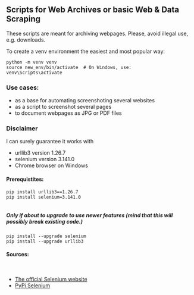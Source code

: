 ## Scripts for Web Archives or basic Web & Data Scraping 

These scripts are meant for archiving webpages. Please, avoid illegal use, e.g. downloads.

To create a venv environment the easiest and most popular way:
```
python -m venv venv
source new_env/bin/activate  # On Windows, use:
venv\Scripts\activate
```


### Use cases:

- as a base for automating screenshoting several websites
- as a script to screenshot several pages 
- to document webpages as JPG or PDF files

### Disclaimer
I can surely guarantee it works with
- urllib3 version 1.26.7
- selenium version 3.141.0
- Chrome browser on Windows

#### Prerequistites:

```
pip install urllib3==1.26.7
pip install selenium=3.141.0 


```
##### Only if about to upgrade to use newer features (mind that this will possibly break existing code.)

```
pip install --upgrade selenium
pip install --upgrade urllib3
```

#### Sources: 
<br>

- [The official Selenium website](https://www.selenium.dev/downloads/)
- [PyPi Selenium](https://pypi.org/project/selenium/)